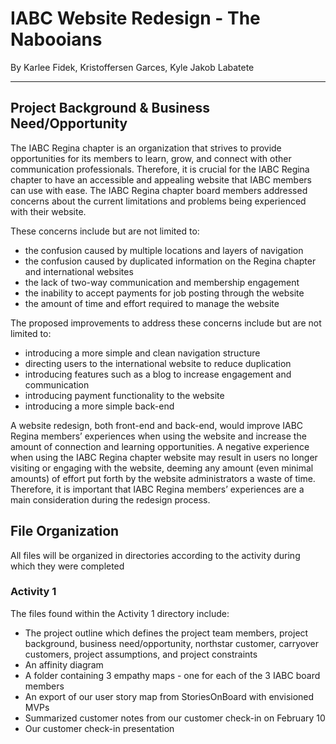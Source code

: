 # IABC Website Redesign - The Nabooians
By Karlee Fidek, Kristoffersen Garces, Kyle Jakob Labatete
***
## Project Background & Business Need/Opportunity
  The IABC Regina chapter is an organization that strives to provide opportunities for its members to learn, grow, and connect with other communication professionals. Therefore, it is crucial for the IABC Regina chapter to have an accessible and appealing website that IABC members can use with ease. The IABC Regina chapter board members addressed concerns about the current limitations and problems being experienced with their website. 

These concerns include but are not limited to:
* the confusion caused by multiple locations and layers of navigation
* the confusion caused by duplicated information on the Regina chapter and international websites
* the lack of two-way communication and membership engagement
* the inability to accept payments for job posting through the website
* the amount of time and effort required to manage the website

The proposed improvements to address these concerns include but are not limited to:
* introducing a more simple and clean navigation structure
* directing users to the international website to reduce duplication
* introducing features such as a blog to increase engagement and communication
* introducing payment functionality to the website
* introducing a more simple back-end

A website redesign, both front-end and back-end, would improve IABC Regina members’ experiences when using the website and increase the amount of connection and learning opportunities. A negative experience when using the IABC Regina chapter website may result in users no longer visiting or engaging with the website, deeming any amount (even minimal amounts) of effort put forth by the website administrators a waste of time. Therefore, it is important that IABC Regina members’ experiences are a main consideration during the redesign process.

## File Organization
All files will be organized in directories according to the activity during which they were completed
### Activity 1
The files found within the Activity 1 directory include:
* The project outline which defines the project team members, project background, business need/opportunity, northstar customer, carryover customers, project assumptions, and project constraints
* An affinity diagram
* A folder containing 3 empathy maps - one for each of the 3 IABC board members
* An export of our user story map from StoriesOnBoard with envisioned MVPs
* Summarized customer notes from our customer check-in on February 10
* Our customer check-in presentation
